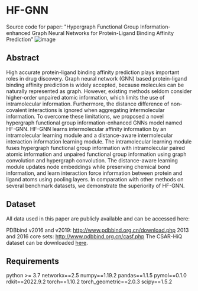 # HF-GNN
Source code for paper: "Hypergraph Functional Group Information-enhanced Graph Neural Networks for Protein-Ligand Binding Affinity Prediction"
![image](https://github.com/ILangXu/HF-GNN/assets/37317304/dcc11144-63ab-4552-9465-b7ee65a041a6)
## Abstract
High accurate protein-ligand binding affinity prediction plays important roles in drug discovery. Graph neural network (GNN) based protein-ligand binding affinity prediction is widely accepted, because molecules can be naturally represented as graph. However, existing methods seldom consider higher-order unpaired atomic information, which limits the use of intramolecular information. Furthermore, the distance difference of non-covalent interactions is ignored when aggregating intermolecular information. To overcome these limitations, we proposed a novel hypergraph functional group information-enhanced GNNs model named HF-GNN. HF-GNN learns intermolecular affinity information by an intramolecular learning module and a distance-aware intermolecular interaction information learning module. The intramolecular learning module fuses hypergraph functional group information with intramolecular paired atomic information and unpaired functional group information using graph convolution and hypergraph convolution. The distance-aware learning module updates node embeddings while preserving chemical bond information, and learn interaction force information between protein and ligand atoms using pooling layers. In comparation with other methods on several benchmark datasets, we demonstrate the superiority of HF-GNN.

## Dataset

All data used in this paper are publicly available and can be accessed here:

PDBbind v2016 and v2019: http://www.pdbbind.org.cn/download.php
2013 and 2016 core sets: http://www.pdbbind.org.cn/casf.php
The CSAR-HiQ dataset can be downloaded [here](http://www.csardock.org/).

## Requirements
python >= 3.7
networkx==2.5
numpy==1.19.2
pandas==1.1.5
pymol==0.1.0
rdkit==2022.9.2
torch==1.10.2
torch_geometric==2.0.3
scipy==1.5.2
